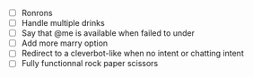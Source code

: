 - [ ] Ronrons
- [ ] Handle multiple drinks
- [ ] Say that @me is available when failed to under
- [ ] Add more marry option
- [ ] Redirect to a cleverbot-like when no intent or chatting intent
- [ ] Fully functionnal rock paper scissors
